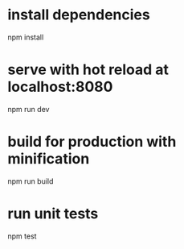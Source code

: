 # install dependencies
npm install

# serve with hot reload at localhost:8080
npm run dev

# build for production with minification
npm run build

# run unit tests
npm test